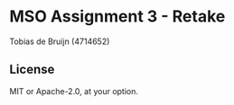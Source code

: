 # MSO Assignment 3 - Retake
Tobias de Bruijn (4714652)

## License
MIT or Apache-2.0, at your option.
